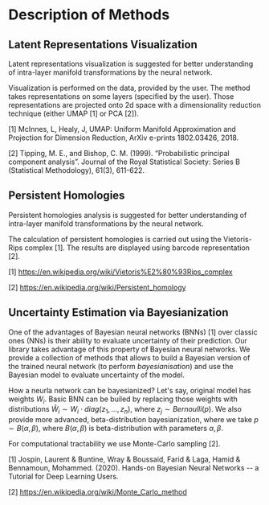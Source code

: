 # Description of Methods

## Latent Representations Visualization
Latent representations visualization is suggested for better understanding of intra-layer manifold transformations by the neural network.

Visualization is performed on the data, provided by the user. The method takes representations on some layers (specified by the user). Those representations are projected onto 2d space with a dimensionality reduction technique (either UMAP [1] or PCA [2]).

[1] McInnes, L, Healy, J, UMAP: Uniform Manifold Approximation and Projection for Dimension Reduction, ArXiv e-prints 1802.03426, 2018.

[2] Tipping, M. E., and Bishop, C. M. (1999). “Probabilistic principal component analysis”. Journal of the Royal Statistical Society: Series B (Statistical Methodology), 61(3), 611-622.

## Persistent Homologies
Persistent homologies analysis is suggested for better understanding of intra-layer manifold transformations by the neural network.

The calculation of persistent homologies is carried out using the Vietoris-Rips complex [1]. The results are displayed using barcode representation [2].

[1] https://en.wikipedia.org/wiki/Vietoris%E2%80%93Rips_complex

[2] https://en.wikipedia.org/wiki/Persistent_homology

## Uncertainty Estimation via Bayesianization
One of the advantages of Bayesian neural networks (BNNs) [1] over classic ones (NNs) is their ability to evaluate uncertainty of their prediction. Our library takes advantage of this property of Bayesian neural networks. We provide a collection of methods that allows to build a Bayesian version of the trained neural network (to perform _bayesianisation_) and use the Bayesian model to evaluate uncertainty of the model.

How a neurla network can be bayesianized? Let's say, original model has weights $W_i$. Basic BNN can be builed by replacing those weights with distributions $\hat{W}_i \sim W_i \cdot diag(z_1,...,z_n)$, where $z_j \sim Bernoulli(p)$. We also provide more advanced, beta-distribution bayesianization, where we take $p \sim B(\alpha, \beta)$, where $B(\alpha, \beta)$ is beta-distribution with parameters $\alpha, \beta$.

For computational tractability we use Monte-Carlo sampling [2].

[1] Jospin, Laurent & Buntine, Wray & Boussaid, Farid & Laga, Hamid & Bennamoun, Mohammed. (2020). Hands-on Bayesian Neural Networks -- a Tutorial for Deep Learning Users. 

[2] https://en.wikipedia.org/wiki/Monte_Carlo_method
